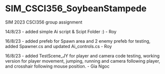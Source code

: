 # SIM_CSCI356_SoybeanStampede
 SIM 2023 CSCI356 group assignment

14/8/23 - added simple Ai script & Scipt Folder :)  - Roy

16/8/23 - added prefeb for Spawn area and 2 enemy prefeb for testing, added Spawner.cs and updated Ai_controls.cs - Roy

16/8/23 - added TestScene_JY for player and camera code testing, working version for player movement, jumping, running and camera following player, and crosshair following mouse position. - Gia Ngoc